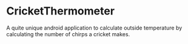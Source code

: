 # CricketThermometer
A quite unique android application to calculate outside temperature by calculating  the number of chirps a cricket makes. 
